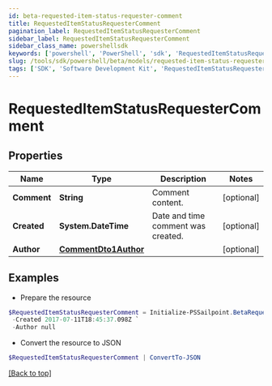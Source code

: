 ```yaml
---
id: beta-requested-item-status-requester-comment
title: RequestedItemStatusRequesterComment
pagination_label: RequestedItemStatusRequesterComment
sidebar_label: RequestedItemStatusRequesterComment
sidebar_class_name: powershellsdk
keywords: ['powershell', 'PowerShell', 'sdk', 'RequestedItemStatusRequesterComment', 'BetaRequestedItemStatusRequesterComment'] 
slug: /tools/sdk/powershell/beta/models/requested-item-status-requester-comment
tags: ['SDK', 'Software Development Kit', 'RequestedItemStatusRequesterComment', 'BetaRequestedItemStatusRequesterComment']
---
```



# RequestedItemStatusRequesterComment

## Properties

Name | Type | Description | Notes
------------ | ------------- | ------------- | -------------
**Comment** | **String** | Comment content. | [optional] 
**Created** | **System.DateTime** | Date and time comment was created. | [optional] 
**Author** | [**CommentDto1Author**](comment-dto1-author) |  | [optional] 

## Examples

- Prepare the resource
```powershell
$RequestedItemStatusRequesterComment = Initialize-PSSailpoint.BetaRequestedItemStatusRequesterComment  -Comment This is a comment. `
 -Created 2017-07-11T18:45:37.098Z `
 -Author null
```

- Convert the resource to JSON
```powershell
$RequestedItemStatusRequesterComment | ConvertTo-JSON
```


[[Back to top]](#) 

